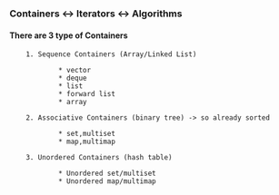 ### Containers <-> Iterators <-> Algorithms
   #### There are 3 type of Containers
        1. Sequence Containers (Array/Linked List)
        
                * vector
                * deque
                * list
                * forward list
                * array
                
        2. Associative Containers (binary tree) -> so already sorted
        
                * set,multiset
                * map,multimap
                
        3. Unordered Containers (hash table)
        
                * Unordered set/multiset
                * Unordered map/multimap
